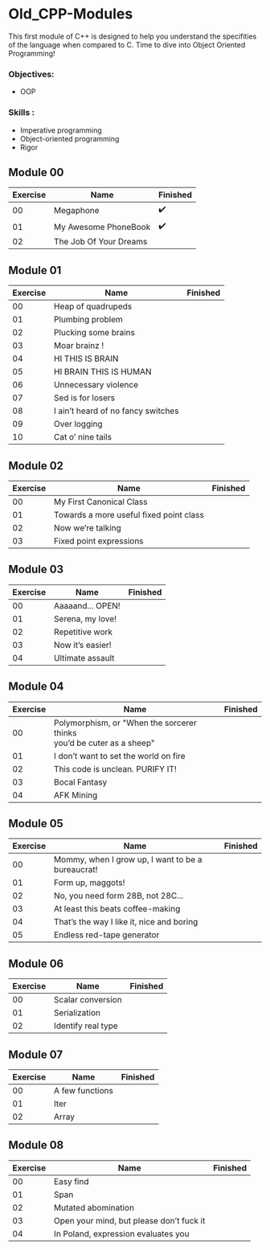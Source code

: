 # Old_CPP-Modules

This first module of C++ is designed to help you understand the specifities of the language when compared to C. Time to dive into Object Oriented Programming!

### Objectives:
- OOP

### Skills :
- Imperative programming
- Object-oriented programming
- Rigor

## Module 00

| Exercise | Name | Finished |
|----------|------------------------|------------------|
| 00       | Megaphone              |:heavy_check_mark:|
| 01       | My Awesome PhoneBook   |:heavy_check_mark:|
| 02       | The Job Of Your Dreams |                  |


## Module 01

| Exercise | Name | Finished |
|----------|------------------------------------|------------------|
| 00       | Heap of quadrupeds                 |                  |
| 01       | Plumbing problem                   |                  |
| 02       | Plucking some brains               |                  |
| 03       | Moar brainz !                      |                  |
| 04       | HI THIS IS BRAIN                   |                  |
| 05       | HI BRAIN THIS IS HUMAN             |                  |
| 06       | Unnecessary violence               |                  |
| 07       | Sed is for losers                  |                  |
| 08       | I ain’t heard of no fancy switches |                  |
| 09       | Over logging                       |                  |
| 10       | Cat o’ nine tails                  |                  |

## Module 02

| Exercise | Name | Finished |
|----------|-----------------------------------------|------------------|
| 00       | My First Canonical Class                |                  |
| 01       | Towards a more useful fixed point class |                  |
| 02       | Now we’re talking                       |                  |
| 03       | Fixed point expressions                 |                  |

## Module 03

| Exercise | Name | Finished |
|----------|------------------|------------------|
| 00       | Aaaaand... OPEN! |                  |
| 01       | Serena, my love! |                  |
| 02       | Repetitive work  |                  |
| 03       | Now it’s easier! |                  |
| 04       | Ultimate assault |                  |

## Module 04

| Exercise | Name | Finished |
|----------|-----------------------------------------------------------------------------|------------------|
| 00       | Polymorphism, or "When the sorcerer thinks <br/> you’d be cuter as a sheep" |                  |
| 01       | I don’t want to set the world on fire                                       |                  |
| 02       | This code is unclean. PURIFY IT!                                            |                  |
| 03       | Bocal Fantasy                                                               |                  |
| 04       | AFK Mining                                                                  |                  |

## Module 05

| Exercise | Name | Finished |
|----------|--------------------------------------------------|------------------|
| 00       |Mommy, when I grow up, I want to be a bureaucrat! |                  |
| 01       | Form up, maggots!                                |                  |
| 02       | No, you need form 28B, not 28C...                |                  |
| 03       | At least this beats coffee-making                |                  |
| 04       | That’s the way I like it, nice and boring        |                  |
| 05       | Endless red-tape generator                       |                  |

## Module 06

| Exercise | Name | Finished |
|----------|--------------------|------------------|
| 00       | Scalar conversion  |                  |
| 01       | Serialization      |                  |
| 02       | Identify real type |                  |

## Module 07

| Exercise | Name | Finished |
|----------|-----------------|------------------|
| 00       | A few functions |                  |
| 01       | Iter            |                  |
| 02       | Array           |                  |

## Module 08

| Exercise | Name | Finished |
|----------|------------------------------------------|------------------|
| 00       | Easy find                                |                  |
| 01       | Span                                     |                  |
| 02       | Mutated abomination                      |                  |
| 03       | Open your mind, but please don’t fuck it |                  |
| 04       | In Poland, expression evaluates you      |                  |



